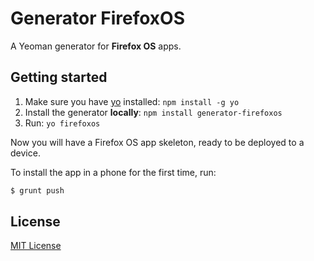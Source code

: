 # Generator FirefoxOS

A Yeoman generator for **Firefox OS** apps.

## Getting started

1. Make sure you have [yo](https://github.com/yeoman/yo) installed:
    `npm install -g yo`
1. Install the generator **locally**: `npm install generator-firefoxos`
1. Run: `yo firefoxos`

Now you will have a Firefox OS app skeleton, ready to be deployed to
a device.

To install the app in a phone for the first time, run:

```bash
$ grunt push
```

## License
[MIT License](http://en.wikipedia.org/wiki/MIT_License)


